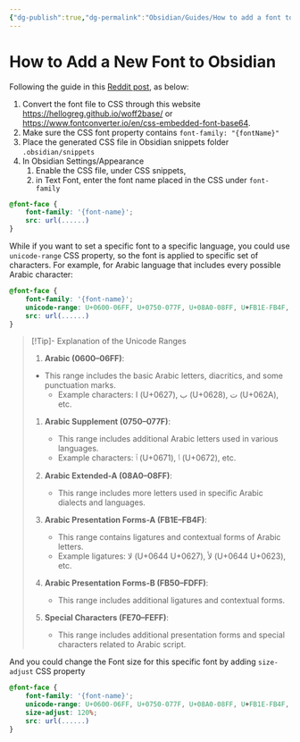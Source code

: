 ```yaml
---
{"dg-publish":true,"dg-permalink":"Obsidian/Guides/How to add a font to Obsidian for all devices or for specific language","permalink":"/Obsidian/Guides/How to add a font to Obsidian for all devices or for specific language/","tags":["#obsidian","#how-to","#font"],"created":"2024-10-01T21:54:40","updated":"2024-10-03T09:20:18"}
---
```


# How to Add a New Font to Obsidian

Following the guide in this [Reddit post](https://www.reddit.com/r/ObsidianMD/comments/15ka1lf/how_to_add_a_new_font_on_mobile/), as below:
1. Convert the font file to CSS through this website https://hellogreg.github.io/woff2base/ or https://www.fontconverter.io/en/css-embedded-font-base64.
2. Make sure the CSS font property contains `font-family: "{fontName}"`
3. Place the generated CSS file in Obsidian snippets folder `.obsidian/snippets`
4. In Obsidian Settings/Appearance
	1. Enable the CSS file, under CSS snippets,
	2. in Text Font, enter the font name placed in the CSS under `font-family`

```css
@font-face {
	font-family: '{font-name}';
	src: url(......)
}
```

While if you want to set a specific font to a specific language, you could use `unicode-range` CSS property, so the font is applied to specific set of characters. For example, for Arabic language that includes every possible Arabic character:

```css
@font-face {
	font-family: '{font-name}';
	unicode-range: U+0600-06FF, U+0750-077F, U+08A0-08FF, U+FB1E-FB4F, U+FB50-FDFF, U+FE70-FEFF;
	src: url(......)
}
```

> [!Tip]- Explanation of the Unicode Ranges
> 1. **Arabic (0600–06FF)**:
> 	- This range includes the basic Arabic letters, diacritics, and some punctuation marks.
>     - Example characters: ا (U+0627), ب (U+0628), ت (U+062A), etc.
> 1. **Arabic Supplement (0750–077F)**:
>     
>     - This range includes additional Arabic letters used in various languages.
>     - Example characters: ٱ (U+0671), ٲ (U+0672), etc.
> 2. **Arabic Extended-A (08A0–08FF)**:
>     
>     - This range includes more letters used in specific Arabic dialects and languages.
> 3. **Arabic Presentation Forms-A (FB1E–FB4F)**:
>     
>     - This range contains ligatures and contextual forms of Arabic letters.
>     - Example ligatures: ﻻ (U+0644 U+0627), ﻷ (U+0644 U+0623), etc.
> 4. **Arabic Presentation Forms-B (FB50–FDFF)**:
>     
>     - This range includes additional ligatures and contextual forms.
> 5. **Special Characters (FE70–FEFF)**:
>     
>     - This range includes additional presentation forms and special characters related to Arabic script.

And you could change the Font size for this specific font by adding `size-adjust` CSS property

```css
@font-face {
	font-family: '{font-name}';
	unicode-range: U+0600-06FF, U+0750-077F, U+08A0-08FF, U+FB1E-FB4F, U+FB50-FDFF, U+FE70-FEFF;
	size-adjust: 120%;
	src: url(......)
}
```
